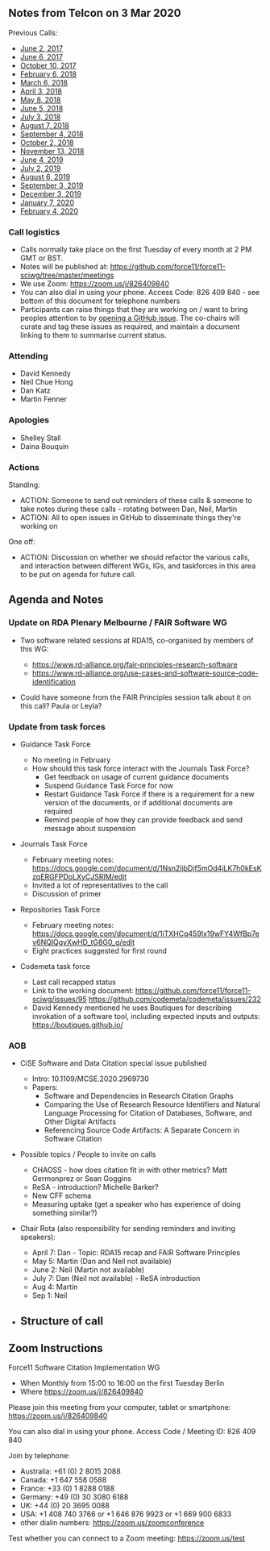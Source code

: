 ## Notes from Telcon on 3 Mar 2020

Previous Calls:
 - [June 2, 2017](https://github.com/force11/force11-sciwg/blob/master/meetings/20170602-Notes.md)
 - [June 6, 2017](https://github.com/force11/force11-sciwg/blob/master/meetings/20170606-Notes.md)
 - [October 10, 2017](https://github.com/force11/force11-sciwg/blob/master/meetings/20171010-Notes.md)
 - [February 6, 2018](https://github.com/force11/force11-sciwg/blob/master/meetings/20180206-Notes.md)
 - [March 6, 2018](https://github.com/force11/force11-sciwg/blob/master/meetings/20180306-Notes.md)
 - [April 3, 2018](https://github.com/force11/force11-sciwg/blob/master/meetings/20180403-Notes.md)
 - [May 8, 2018](https://github.com/force11/force11-sciwg/blob/master/meetings/20180508-Notes.md)
 - [June 5, 2018](https://github.com/force11/force11-sciwg/blob/master/meetings/20180605-Notes.md)
 - [July 3, 2018](https://github.com/force11/force11-sciwg/blob/master/meetings/20180703-Notes.md)
 - [August 7, 2018](https://github.com/force11/force11-sciwg/blob/master/meetings/20180807-Notes.md)
 - [September 4, 2018](https://github.com/force11/force11-sciwg/blob/master/meetings/20180904-Notes.md)
 - [October 2, 2018](https://github.com/force11/force11-sciwg/blob/master/meetings/20181002-Notes.md)
 - [November 13, 2018](https://github.com/force11/force11-sciwg/blob/master/meetings/20181113-Notes.md)
 - [June 4, 2019](https://github.com/force11/force11-sciwg/blob/master/meetings/20190604-Notes.md)
 - [July 2, 2019](https://github.com/force11/force11-sciwg/blob/master/meetings/20190702-Notes.md)
 - [August 6, 2019](https://github.com/force11/force11-sciwg/blob/master/meetings/20190806-Notes.md)
 - [September 3, 2019](https://github.com/force11/force11-sciwg/blob/master/meetings/20190903-Notes.md)
 - [December 3, 2019](https://github.com/force11/force11-sciwg/blob/master/meetings/20191203-Notes.md)
 - [January 7, 2020](https://github.com/force11/force11-sciwg/blob/master/meetings/20200107-Notes.md)
 - [February 4, 2020](https://github.com/force11/force11-sciwg/blob/master/meetings/20200204-Notes.md)


### Call logistics

 - Calls normally take place on the first Tuesday of every month at 2 PM GMT or BST.
 - Notes will be published at: https://github.com/force11/force11-sciwg/tree/master/meetings
 - We use Zoom: https://zoom.us/j/826409840
 - You can also dial in using your phone. Access Code: 826 409 840 - see bottom of this document for telephone numbers
 - Participants can raise things that they are working on / want to bring peoples attention to by [opening a GitHub issue](https://github.com/force11/force11-sciwg/issues). The co-chairs will curate and tag these issues as required, and maintain a document linking to them to summarise current status.

### Attending

- David Kennedy
- Neil Chue Hong
- Dan Katz
- Martin Fenner

### Apologies
- Shelley Stall
- Daina Bouquin
 
### Actions

Standing:
 * ACTION: Someone to send out reminders of these calls & someone to take notes during these calls - rotating between Dan, Neil, Martin
 * ACTION: All to open issues in GitHub to disseminate things they're working on

One off:
 * ACTION: Discussion on whether we should refactor the various calls, and interaction between different WGs, IGs, and taskforces in this area to be put on agenda for future call.

## Agenda and Notes

### Update on RDA Plenary Melbourne / FAIR Software WG 

- Two software related sessions at RDA15, co-organised by members of this WG:
  - https://www.rd-alliance.org/fair-principles-research-software
  - https://www.rd-alliance.org/use-cases-and-software-source-code-identification

- Could have someone from the FAIR Principles session talk about it on this call? Paula or Leyla?

### Update from task forces

- Guidance Task Force
   - No meeting in February
   - How should this task force interact with the Journals Task Force?
      - Get feedback on usage of current guidance documents
      - Suspend Guidance Task Force for now
      - Restart Guidance Task Force if there is a requirement for a new version of the documents, or if additional documents are required
      - Remind people of how they can provide feedback and send message about suspension   
   
- Journals Task Force
   - February meeting notes: https://docs.google.com/document/d/1Nsn2IjbDjf5mOd4jLK7h0kEsKzqERGFPDoLXyCJSRlM/edit
   - Invited a lot of representatives to the call
   - Discussion of primer
   
- Repositories Task Force
   - February meeting notes: https://docs.google.com/document/d/1iTXHCq459Ix19wFY4WfBp7ev6NQlQgyXwHD_tG8G0_g/edit
   - Eight practices suggested for first round
 
- Codemeta task force 
   - Last call recapped status
   - Link to the working document: https://github.com/force11/force11-sciwg/issues/95 https://github.com/codemeta/codemeta/issues/232 
   - David Kennedy mentioned he uses Boutiques for describing invokation of a software tool, including expected inputs and outputs: https://boutiques.github.io/

### AOB


- CiSE Software and Data Citation special issue published
   - Intro: 10.1109/MCSE.2020.2969730
   - Papers:
      - Software and Dependencies in Research Citation Graphs
      - Comparing the Use of Research Resource Identifiers and Natural Language Processing for Citation of Databases, Software, and Other Digital Artifacts
      - Referencing Source Code Artifacts: A Separate Concern in Software Citation

- Possible topics / People to invite on calls
   - CHAOSS - how does citation fit in with other metrics? Matt Germonprez or Sean Goggins
   - ReSA - introduction? Michelle Barker?
   - New CFF schema
   - Measuring uptake (get a speaker who has experience of doing something similar?)

- Chair Rota (also responsibility for sending reminders and inviting speakers):
   - April 7: Dan - Topic: RDA15 recap and FAIR Software Principles
   - May 5: Martin (Dan and Neil not available) 
   - June 2: Neil (Martin not available)
   - July 7: Dan (Neil not available) - ReSA introduction
   - Aug 4: Martin
   - Sep 1: Neil

- Structure of call
   - 

## Zoom Instructions

Force11 Software Citation Implementation WG
 - When    Monthly from 15:00 to 16:00 on the first Tuesday Berlin
 - Where   https://zoom.us/j/826409840

Please join this meeting from your computer, tablet or smartphone: https://zoom.us/j/826409840

You can also dial in using your phone. Access Code / Meeting ID: 826 409 840

Join by telephone: 
 - Australia: +61 (0) 2 8015 2088
 - Canada: +1 647 558 0588
 - France: +33 (0) 1 8288 0188
 - Germany: +49 (0) 30 3080 6188
 - UK: +44 (0) 20 3695 0088
 - USA: +1 408 740 3766 or +1 646 876 9923 or +1 669 900 6833
 - other dialin numbers: https://zoom.us/zoomconference
 
 Test whether you can connect to a Zoom meeting: https://zoom.us/test
